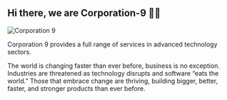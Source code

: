 ## Hi there, we are Corporation-9 👩‍💻 
![Corporation 9](https://corporation9.com/assets/images/sliders/2.jpg)

Corporation 9 provides a full range of services in advanced technology sectors.

The world is changing faster than ever before, business is no exception. Industries are threatened as technology disrupts and software “eats the world.” Those that embrace change are thriving, building bigger, better, faster, and stronger products than ever before.
<!--

**Here are some ideas to get you started:**

🙋‍♀️ A short introduction - what is your organization all about?
🌈 Contribution guidelines - how can the community get involved?
👩‍💻 Useful resources - where can the community find your docs? Is there anything else the community should know?
🍿 Fun facts - what does your team eat for breakfast?
🧙 Remember, you can do mighty things with the power of [Markdown](https://guides.github.com/features/mastering-markdown/)
-->
